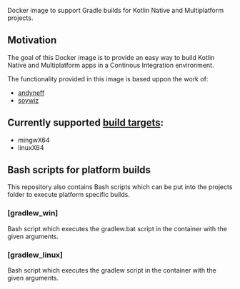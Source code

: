Docker image to support Gradle builds for Kotlin Native and Multiplatform projects.

## Motivation
The goal of this Docker image is to provide an easy way to build Kotlin Native and Multiplatform apps in a Continous Integration environment.

The functionality provided in this image is based uppon the work of:
* [andyneff](https://github.com/andyneff/wine_msys64) 
* [soywiz](https://github.com/soywiz/docker-wine-openjdk-gradle-kotlin-native)

## Currently supported [build targets](https://kotlinlang.org/docs/reference/building-mpp-with-gradle.html#supported-platforms):
* mingwX64
* linuxX64

## Bash scripts for platform builds
This repository also contains Bash scripts which can be put into the projects folder to execute platform specific builds.

### [gradlew_win]
Bash script which executes the gradlew.bat script in the container with the given arguments.

### [gradlew_linux]
Bash script which executes the gradlew script in the container with the given arguments.
